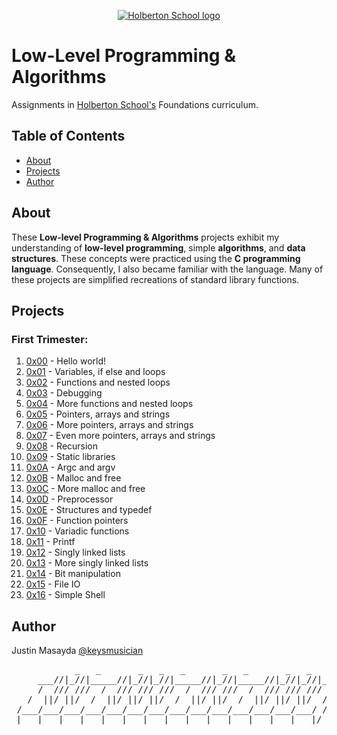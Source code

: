 <p align="center">
  <a href=#>
    <img src="https://intranet.hbtn.io/assets/holberton-logo-full-black-157ccfa3d2134776c1e3f78c0fe682968e8848b64fcacc6187976044f75f35a8.png" alt="Holberton School logo">
  </a>
</p>

# Low-Level Programming & Algorithms
Assignments in [Holberton School's](https://www.holbertonschool.com/) Foundations curriculum.

## Table of Contents
* [About](#about)
* [Projects](#projects)
* [Author](#author)

## About
These **Low-level Programming & Algorithms** projects exhibit my understanding of **low-level programming**, simple **algorithms**, and **data structures**. These concepts were practiced using the **C programming language**. Consequently, I also became familiar with the language. Many of these projects are simplified recreations of standard library functions.

## Projects
### First Trimester:
1. [0x00](https://github.com/keysmusician/holbertonschool-low_level_programming/tree/main/0x00-hello_world) - Hello world!
2. [0x01](https://github.com/keysmusician/holbertonschool-low_level_programming/tree/main/0x01-variables_if_else_while) - Variables, if else and loops
3. [0x02](https://github.com/keysmusician/holbertonschool-low_level_programming/tree/main/0x02-functions_nested_loops) - Functions and nested loops
4. [0x03](https://github.com/keysmusician/holbertonschool-low_level_programming/tree/main/0x03-debugging) - Debugging
5. [0x04](https://github.com/keysmusician/holbertonschool-low_level_programming/tree/main/0x04-more_functions_nested_loops) - More functions and nested loops
6. [0x05](https://github.com/keysmusician/holbertonschool-low_level_programming/tree/main/0x05-pointers_arrays_strings) - Pointers, arrays and strings
7. [0x06](https://github.com/keysmusician/holbertonschool-low_level_programming/tree/main/0x06-pointers_arrays_strings) - More pointers, arrays and strings
8. [0x07](https://github.com/keysmusician/holbertonschool-low_level_programming/tree/main/0x07-pointers_arrays_strings) - Even more pointers, arrays and strings
9. [0x08](https://github.com/keysmusician/holbertonschool-low_level_programming/tree/main/0x08-recursion) - Recursion
10. [0x09](https://github.com/keysmusician/holbertonschool-low_level_programming/tree/main/0x09-static_libraries) - Static libraries
11. [0x0A](https://github.com/keysmusician/holbertonschool-low_level_programming/tree/main/0x0A-argc_argv) - Argc and argv
12. [0x0B](https://github.com/keysmusician/holbertonschool-low_level_programming/tree/main/0x0B-malloc_free) - Malloc and free
13. [0x0C](https://github.com/keysmusician/holbertonschool-low_level_programming/tree/main/0x0C-more_malloc_free) - More malloc and free
14. [0x0D](https://github.com/keysmusician/holbertonschool-low_level_programming/tree/main/0x0D-preprocessor) - Preprocessor
15. [0x0E](https://github.com/keysmusician/holbertonschool-low_level_programming/tree/main/0x0E-structures_typedef) - Structures and typedef
16. [0x0F](https://github.com/keysmusician/holbertonschool-low_level_programming/tree/main/0x0F-function_pointers) - Function pointers
17. [0x10](https://github.com/keysmusician/holbertonschool-low_level_programming/tree/main/0x10-variadic_functions) - Variadic functions
18. [0x11](https://github.com/nelsfichera/printf) - Printf
19. [0x12](https://github.com/keysmusician/holbertonschool-low_level_programming/tree/main/0x12-singly_linked_lists) - Singly linked lists
20. [0x13](https://github.com/keysmusician/holbertonschool-low_level_programming/tree/main/0x13-more_singly_linked_lists) - More singly linked lists
21. [0x14](https://github.com/keysmusician/holbertonschool-low_level_programming/tree/main/0x14-bit_manipulation) - Bit manipulation
22. [0x15](https://github.com/keysmusician/holbertonschool-low_level_programming/tree/main/0x15-file_io) - File IO
23. [0x16](https://github.com/krytech/simple_shell) - Simple Shell

## Author
Justin Masayda [@keysmusician](https://github.com/keysmusician)
<pre align="center">
            _   _       _   _   _       _   _       _   _   _      
     ___//|_//|_____//|_//|_//|_____//|_//|_____//|_//|_//|___
     /  /// ///  /  /// /// ///  /  /// ///  /  /// /// ///  / |
   /  ||/ ||/  /  ||/ ||/ ||/  /  ||/ ||/  /  ||/ ||/ ||/  / /
 /___/___/___/___/___/___/___/___/___/___/___/___/___/___/ /
|___|___|___|___|___|___|___|___|___|___|___|___|___|___|/
</pre>
<p><span style="font-family: 'Lucida Console'; line-height: 14px; font-size: 14px; display: inline-block;">&nbsp;</span></p>  
